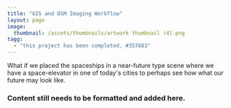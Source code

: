 ```yaml
---
title: "GIS and OSM Imaging Workflow"
layout: page
image:
  thumbnail: /assets/thumbnails/artwork thumbnail (4).png
tagg:
  - "this project has been completed, #357683"
---
```

What if we placed the spaceships in a near-future type scene where we have a space-elevator in one of today's cities to perhaps see how what our future may look like.

### Content still needs to be formatted and added here.